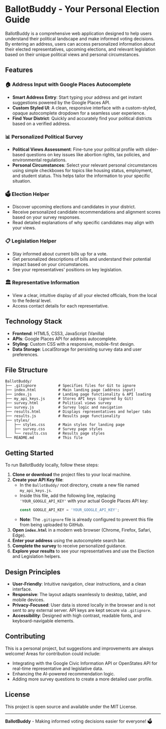 # BallotBuddy - Your Personal Election Guide

BallotBuddy is a comprehensive web application designed to help users understand their political landscape and make informed voting decisions. By entering an address, users can access personalized information about their elected representatives, upcoming elections, and relevant legislation based on their unique political views and personal circumstances.

## Features

### 🏠 Address Input with Google Places Autocomplete
-   **Smart Address Entry**: Start typing your address and get instant suggestions powered by the Google Places API.
-   **Custom Styled UI**: A clean, responsive interface with a custom-styled, opaque autocomplete dropdown for a seamless user experience.
-   **Find Your District**: Quickly and accurately find your political districts based on a verified address.

### 📊 Personalized Political Survey
-   **Political Views Assessment**: Fine-tune your political profile with slider-based questions on key issues like abortion rights, tax policies, and environmental regulations.
-   **Personal Circumstances**: Select your relevant personal circumstances using simple checkboxes for topics like housing status, employment, and student status. This helps tailor the information to your specific situation.

### 🗳️ Election Helper
-   Discover upcoming elections and candidates in your district.
-   Receive personalized candidate recommendations and alignment scores based on your survey responses.
-   Read detailed explanations of why specific candidates may align with your views.

### 📋 Legislation Helper
-   Stay informed about current bills up for a vote.
-   Get personalized descriptions of bills and understand their potential impact based on your circumstances.
-   See your representatives' positions on key legislation.

### 🏛️ Representative Information
-   View a clear, intuitive display of all your elected officials, from the local to the federal level.
-   Access contact details for each representative.

## Technology Stack

-   **Frontend**: HTML5, CSS3, JavaScript (Vanilla)
-   **APIs**: Google Places API for address autocomplete.
-   **Styling**: Custom CSS with a responsive, mobile-first design.
-   **Data Storage**: LocalStorage for persisting survey data and user preferences.

## File Structure

```
BallotBuddy/
├── .gitignore          # Specifies files for Git to ignore
├── index.html          # Main landing page (address input)
├── index.js            # Landing page functionality & API loading
├── my_api_keys.js      # Stores API keys (ignored by Git)
├── survey.html         # Political views survey
├── survey.js           # Survey logic and navigation
├── results.html        # Displays representatives and helper tabs
├── results.js          # Results page functionality
├── styles/
│   ├── styles.css      # Main styles for landing page
│   ├── survey.css      # Survey page styles
│   └── results.css     # Results page styles
└── README.md           # This file
```

## Getting Started

To run BallotBuddy locally, follow these steps:

1.  **Clone or download** the project files to your local machine.
2.  **Create your API Key file**:
    *   In the `BallotBuddy/` root directory, create a new file named `my_api_keys.js`.
    *   Inside this file, add the following line, replacing `'YOUR_GOOGLE_API_KEY'` with your actual Google Places API key:
        ```javascript
        const GOOGLE_API_KEY = 'YOUR_GOOGLE_API_KEY';
        ```
    *   **Note**: The `.gitignore` file is already configured to prevent this file from being uploaded to GitHub.
3.  **Open `index.html`** in a modern web browser (Chrome, Firefox, Safari, Edge).
4.  **Enter your address** using the autocomplete search bar.
5.  **Complete the survey** to receive personalized guidance.
6.  **Explore your results** to see your representatives and use the Election and Legislation helpers.

## Design Principles

-   **User-Friendly**: Intuitive navigation, clear instructions, and a clean interface.
-   **Responsive**: The layout adapts seamlessly to desktop, tablet, and mobile devices.
-   **Privacy-Focused**: User data is stored locally in the browser and is not sent to any external server. API keys are kept secure via `.gitignore`.
-   **Accessibility**: Designed with high contrast, readable fonts, and keyboard-navigable elements.

## Contributing

This is a personal project, but suggestions and improvements are always welcome! Areas for contribution could include:
-   Integrating with the Google Civic Information API or OpenStates API for real-time representative and legislative data.
-   Enhancing the AI-powered recommendation logic.
-   Adding more survey questions to create a more detailed user profile.

## License

This project is open source and available under the MIT License.

---

**BallotBuddy** - Making informed voting decisions easier for everyone! 🗳️
